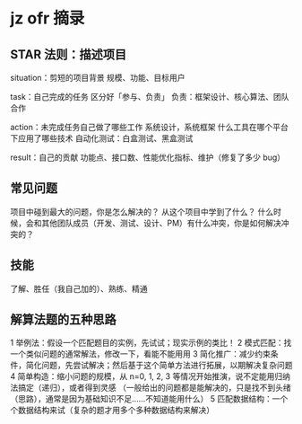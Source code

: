 # jz ofr 摘录

## STAR 法则：描述项目

situation：剪短的项目背景
	规模、功能、目标用户

task：自己完成的任务
	区分好「参与、负责」
		负责：框架设计、核心算法、团队合作

action：未完成任务自己做了哪些工作
	系统设计，系统框架
	什么工具在哪个平台下应用了哪些技术
	自动化测试：白盒测试、黑盒测试

result：自己的贡献
	功能点、接口数、性能优化指标、维护（修复了多少 bug）

## 常见问题

项目中碰到最大的问题，你是怎么解决的？
从这个项目中学到了什么？
什么时候，会和其他团队成员（开发、测试、设计、PM）有什么冲突，你是如何解决冲突的？

## 技能

了解、胜任（我自己加的）、熟练、精通

## 解算法题的五种思路

1 举例法：假设一个匹配题目的实例，先试试；现实示例的类比！
2 模式匹配：找一个类似问题的通常解法，修改一下，看能不能用用
3 简化推广：减少约束条件，简化问题，先尝试解决；然后基于这个简单方法进行拓展，以期解决复杂问题
4 简单构造：缩小问题的规模，从 n=0, 1, 2, 3 等情况开始推演，说不定能用归纳法搞定（递归），或者得到灵感
（一般给出的问题都是能解决的，只是找不到头绪（思路），通常是因为基础知识不足……不知道能用什么）
5 匹配数据结构：一个个数据结构来试（复杂的题才用多个多种数据结构来解决）
